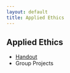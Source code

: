 ```yaml
---
layout: default
title: Applied Ethics
---
```


## Applied Ethics

+ [Handout](Handout)
+ Group Projects 
